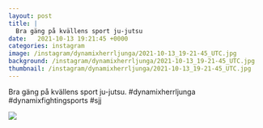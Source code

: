 ```yaml
---
layout: post
title: |
  Bra gäng på kvällens sport ju-jutsu
date:   2021-10-13 19:21:45 +0000
categories: instagram
image: /instagram/dynamixherrljunga/2021-10-13_19-21-45_UTC.jpg
background: /instagram/dynamixherrljunga/2021-10-13_19-21-45_UTC.jpg
thumbnail: /instagram/dynamixherrljunga/2021-10-13_19-21-45_UTC.jpg
---
```

Bra gäng på kvällens sport ju-jutsu. #dynamixherrljunga #dynamixfightingsports #sjj



<img src='/www-dynamix-herrljunga/instagram/dynamixherrljunga/2021-10-13_19-21-45_UTC.jpg' class='img-fluid' />
